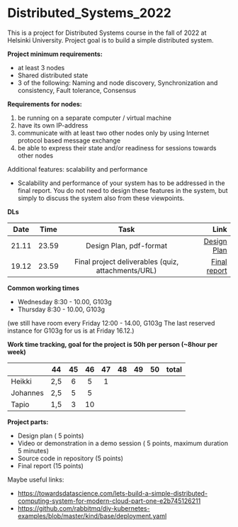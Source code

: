 # Distributed_Systems_2022

This is a project for Distributed Systems course in the fall of 2022 at Helsinki University.
Project goal is to build a simple distributed system.

__Project minimum requirements:__
* at least 3 nodes
* Shared distributed state 
* 3 of the following: Naming and node discovery, Synchronization and consistency, Fault tolerance, Consensus

__Requirements for nodes:__
1. be running on a separate computer / virtual machine
2. have its own IP-address
3. communicate with at least two other nodes only by using Internet protocol based message exchange
4. be able to express their state and/or readiness for sessions towards other nodes

Additional features: scalability and performance
* Scalability and performance of your system has to be addressed in the final report. You do not need to
  design these features in the system, but simply to discuss the system also from these viewpoints.

 
__DLs__

|Date  | Time  | Task                                              | Link |
|------|:-----:|:-------------------------------------------------:|------:|
|21.11 | 23.59 | Design Plan, pdf-format                           |[Design Plan](https://docs.google.com/document/d/1fJd8_W15DsSGrxAkFk5HENiKzcKjDKSkS5_qOF-lvFY/edit)|
|19.12 | 23.59 | Final project deliverables (quiz, attachments/URL)|[Final report](https://docs.google.com/document/d/1CyhxcOlO-WnaJNuB0WoZ1rsZk_Qe1P3M5C8fD88gyZM/edit)|



__Common working times__
* Wednesday 8:30 - 10.00, G103g
* Thursday 8:30 - 10.00, G103g

(we still have room every Friday 12:00 - 14.00, G103g
The last reserved instance for G103g for us is at Friday 16.12.)


__Work time tracking, goal for the project is 50h per person (~8hour per week)__

|         | 44   | 45 | 46 | 47 | 48 | 49 | 50 | total |
|---------|:----:|:--:|:--:|:--:|:--:|:--:|:--:|------:|
|Heikki   |  2,5 |  6  | 5   | 1   |    |    |    |       |
|Johannes |  2,5 |  5  | 5   |    |    |    |    |       |
|Tapio    |  1,5 |  3  | 10   |    |    |    |    |       |

__Project parts:__
* Design plan ( 5 points)
* Video or demonstration in a demo session ( 5 points, maximum duration 5 minutes)
* Source code in repository (5 points)
* Final report (15 points)

Maybe useful links:
* https://towardsdatascience.com/lets-build-a-simple-distributed-computing-system-for-modern-cloud-part-one-e2b745126211
* https://github.com/rabbitmq/diy-kubernetes-examples/blob/master/kind/base/deployment.yaml
